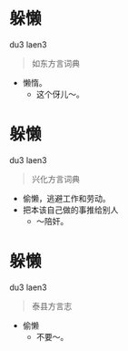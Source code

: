 # 躲懒
du3 laen3
> 如东方言词典
- 懒惰。
  - 这个伢儿～。

# 躲懒
du3 laen3
> 兴化方言词典
- 偷懒，逃避工作和劳动。
- 把本该自己做的事推给别人
  - ～陪奸。

# 躲懒
du3 laen3
> 泰县方言志
- 偷懒
  - 不要～。
